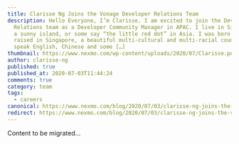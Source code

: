 ```yaml
---
title: Clarisse Ng Joins the Vonage Developer Relations Team
description: Hello Everyone, I’m Clarisse. I am excited to join the Developer
  Relations team as a Developer Community Manager in APAC. I live in Singapore,
  a sunny island, or some say “the little red dot” in Asia. I was born and
  raised in Singapore, a beautiful multi-cultural and multi-racial country. I
  speak English, Chinese and some […]
thumbnail: https://www.nexmo.com/wp-content/uploads/2020/07/Clarisse.png
author: clarisse-ng
published: true
published_at: 2020-07-03T11:44:24
comments: true
category: team
tags:
  - careers
canonical: https://www.nexmo.com/blog/2020/07/03/clarisse-ng-joins-the-vonage-developer-relations-team
redirect: https://www.nexmo.com/blog/2020/07/03/clarisse-ng-joins-the-vonage-developer-relations-team
---
```

Content to be migrated...